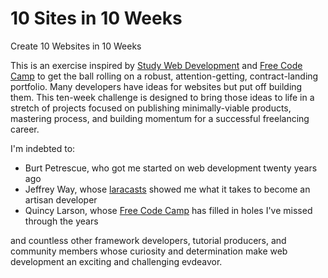 # 10 Sites in 10 Weeks

Create 10 Websites in 10 Weeks

This is an exercise inspired by [Study Web Development](https://studywebdevelopment.com/freelancing.html) and [Free Code Camp](https://www.freecodecamp.org/) to get the ball rolling on a robust, attention-getting, contract-landing portfolio. Many developers have ideas for websites but put off building them. This ten-week challenge is designed to bring those ideas to life in a stretch of projects focused on publishing minimally-viable products, mastering process, and building momentum for a successful freelancing career.

I'm indebted to:

- Burt Petrescue, who got me  started on web development twenty years ago
- Jeffrey Way, whose [laracasts](https://laracasts.com/) showed me what it takes to become an artisan developer
- Quincy Larson, whose [Free Code Camp](https://www.freecodecamp.org/news/about/) has filled in holes I've missed through the years

and countless other framework developers, tutorial producers, and community members whose curiosity and determination make web development an exciting and challenging evdeavor.
